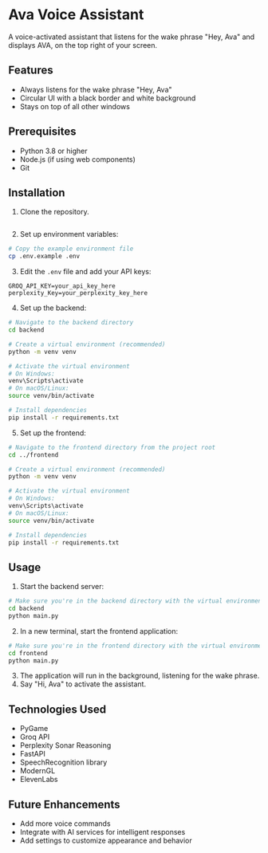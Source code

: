 # Ava Voice Assistant

A voice-activated assistant that listens for the wake phrase "Hey, Ava" and displays AVA, on the top right of your screen.

## Features

- Always listens for the wake phrase "Hey, Ava"
- Circular UI with a black border and white background
- Stays on top of all other windows

## Prerequisites

- Python 3.8 or higher
- Node.js (if using web components)
- Git

## Installation

1. Clone the repository.

```bash

```

2. Set up environment variables:

```bash
# Copy the example environment file
cp .env.example .env
```

3. Edit the `.env` file and add your API keys:

```
GROQ_API_KEY=your_api_key_here
perplexity_Key=your_perplexity_key_here
```

4. Set up the backend:

```bash
# Navigate to the backend directory
cd backend

# Create a virtual environment (recommended)
python -m venv venv

# Activate the virtual environment
# On Windows:
venv\Scripts\activate
# On macOS/Linux:
source venv/bin/activate

# Install dependencies
pip install -r requirements.txt
```

5. Set up the frontend:

```bash
# Navigate to the frontend directory from the project root
cd ../frontend

# Create a virtual environment (recommended)
python -m venv venv

# Activate the virtual environment
# On Windows:
venv\Scripts\activate
# On macOS/Linux:
source venv/bin/activate

# Install dependencies
pip install -r requirements.txt
```

## Usage

1. Start the backend server:

```bash
# Make sure you're in the backend directory with the virtual environment activated
cd backend
python main.py
```

2. In a new terminal, start the frontend application:

```bash
# Make sure you're in the frontend directory with the virtual environment activated
cd frontend
python main.py
```

3. The application will run in the background, listening for the wake phrase.
4. Say "Hi, Ava" to activate the assistant.

## Technologies Used

- PyGame
- Groq API
- Perplexity Sonar Reasoning
- FastAPI
- SpeechRecognition library
- ModernGL
- ElevenLabs

## Future Enhancements

- Add more voice commands
- Integrate with AI services for intelligent responses
- Add settings to customize appearance and behavior
